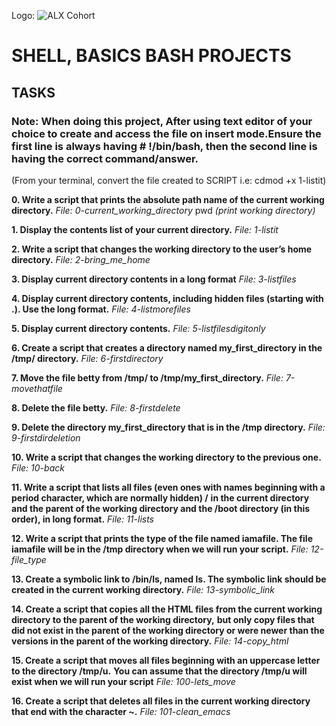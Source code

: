   Logo: ![ALX Cohort](/https://www.alxafrica.com/wp-content/uploads/2022/01/header-logo.png)

# SHELL, BASICS BASH PROJECTS

## TASKS

### Note: When doing this project, After using text editor of your choice to create and access the file on insert mode.Ensure the first line is always having # !/bin/bash, then the second line is having the correct command/answer.
(From your terminal, convert the file created to SCRIPT i.e: cdmod +x 1-listit)

**0. Write a script that prints the absolute path name of the current working directory.**
*File: 0-current_working_directory* pwd *(print working directory)*
    
**1. Display the contents list of your current directory.**
*File: 1-listit*
    
**2. Write a script that changes the working directory to the user’s home directory.**
    *File: 2-bring_me_home*
    
**3. Display current directory contents in a long format**
    *File: 3-listfiles*
    
**4. Display current directory contents, including hidden files (starting with .). Use the long format.**
    *File: 4-listmorefiles*
    
**5. Display current directory contents.**
    *File: 5-listfilesdigitonly*
    
**6. Create a script that creates a directory named my_first_directory in the /tmp/ directory.**
   *File: 6-firstdirectory*
   
**7. Move the file betty from /tmp/ to /tmp/my_first_directory.**
    *File: 7-movethatfile*
    
**8. Delete the file betty.**
    *File: 8-firstdelete*
    
**9. Delete the directory my_first_directory that is in the /tmp directory.**
    *File: 9-firstdirdeletion*
    
**10. Write a script that changes the working directory to the previous one.**
    *File: 10-back*
    
**11. Write a script that lists all files (even ones with names beginning with a period character, which are normally hidden) /**
**in the current directory and the parent of the working directory and the /boot directory (in this order), in long format.**
    *File: 11-lists*
    
**12. Write a script that prints the type of the file named iamafile. The file iamafile will be in the /tmp directory when we will run your script.**
    *File: 12-file_type*
    
**13. Create a symbolic link to /bin/ls, named __ls__. The symbolic link should be created in the current working directory.**
    *File: 13-symbolic_link*
    
**14. Create a script that copies all the HTML files from the current working directory to the parent of the working directory,**
**but only copy files that did not exist in the parent of the working directory or were newer than the versions in the parent of the working directory.**
    *File: 14-copy_html*
    
**15. Create a script that moves all files beginning with an uppercase letter to the directory /tmp/u.**
**You can assume that the directory /tmp/u will exist when we will run your script**
    *File: 100-lets_move*
    
**16. Create a script that deletes all files in the current working directory that end with the character ~.**
    *File: 101-clean_emacs*
